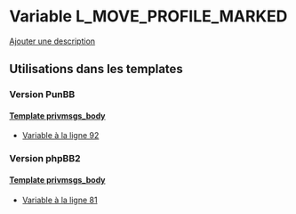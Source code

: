 # Variable L_MOVE_PROFILE_MARKED
[Ajouter une description](https://fa-tvars.appspot.com/var/L_MOVE_PROFILE_MARKED)

## Utilisations dans les templates

### Version PunBB

#### [Template privmsgs_body](punbb/privmsgs_body.md)
* [Variable &agrave; la ligne 92](../punbb/privmsgs_body.tpl#L92)

### Version phpBB2

#### [Template privmsgs_body](subsilver/privmsgs_body.md)
* [Variable &agrave; la ligne 81](../subsilver/privmsgs_body.tpl#L81)